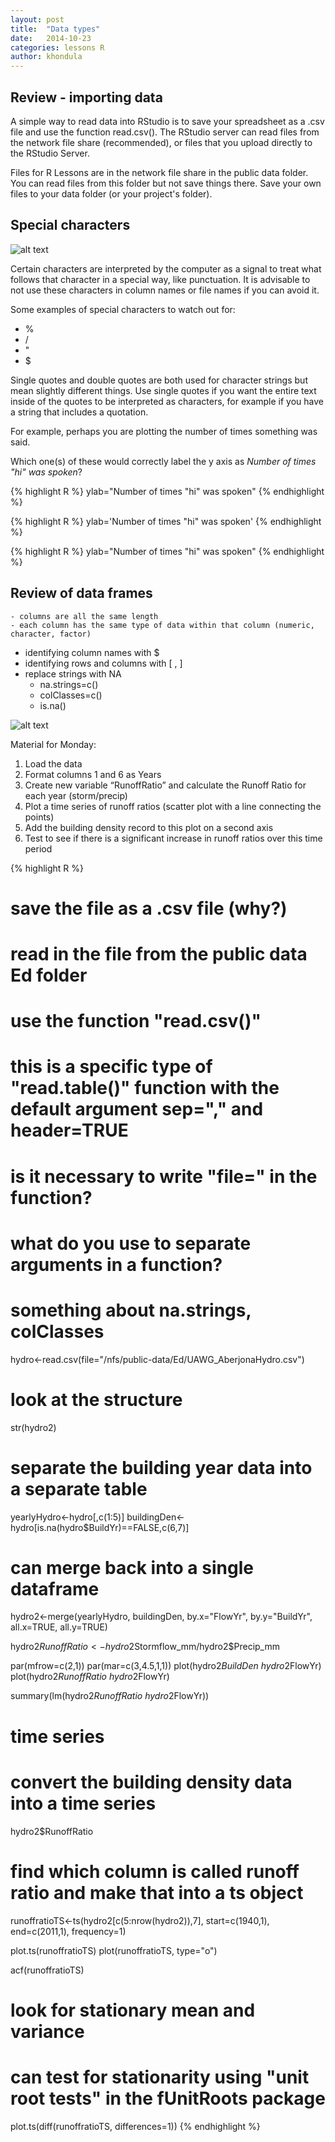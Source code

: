 ```yaml
---
layout: post
title:  "Data types"
date:   2014-10-23
categories: lessons R
author: khondula
---
```


## Review - importing data 

A simple way to read data into RStudio is to save your spreadsheet as a .csv file and use the function read.csv(). The RStudio server can read files from the network file share (recommended), or files that you upload directly to the RStudio Server. 

Files for R Lessons are in the network file share in the public data folder. You can read files from this folder but not save things there. Save your own files to your data folder (or your project's folder). 

## Special characters

![alt text](http://imgs.xkcd.com/comics/exploits_of_a_mom.png   )	

Certain characters are interpreted by the computer as a signal to treat what follows that character in a special way, like punctuation. It is advisable to not use these characters in column names or file names if you can avoid it. 

Some examples of special characters to watch out for:

+ %
+ /
+ "
+ $

Single quotes and double quotes are both used for character strings but mean slightly different things. Use single quotes if you want the entire text inside of the quotes to be interpreted as characters, for example if you have a string that includes a quotation. 

For example, perhaps you are plotting the number of times something was said.

Which one(s) of these would correctly label the y axis as *Number of times "hi" was spoken*?

{% highlight R %}
ylab="Number of times "hi" was spoken"
{% endhighlight %}

{% highlight R %}
ylab='Number of times "hi" was spoken'
{% endhighlight %}

{% highlight R %}
ylab="Number of times \"hi\" was spoken"
{% endhighlight %}



## Review of data frames
	- columns are all the same length
	- each column has the same type of data within that column (numeric, character, factor)
+ identifying column names with $
+ identifying rows and columns with [ , ]
+ replace strings with NA
	- na.strings=c()
	- colClasses=c()
	- is.na()

	


![alt text](http://imgs.xkcd.com/comics/the_general_problem.png  )



Material for Monday:

1. Load the data
2. Format columns 1 and 6 as Years
3. Create new variable “RunoffRatio” and calculate the Runoff Ratio for each year (storm/precip)
4. Plot a time series of runoff ratios (scatter plot with a line connecting the points)
5. Add the building density record to this plot on a second axis
6. Test to see if there is a significant increase in runoff ratios over this time period

 {% highlight R %}

# save the file as a .csv file (why?)
# read in the file from the public data Ed folder

# use the function "read.csv()"
# this is a specific type of "read.table()" function with the default argument sep="," and header=TRUE
# is it necessary to write "file=" in the function?
# what do you use to separate arguments in a function?

# something about na.strings, colClasses
hydro<-read.csv(file="/nfs/public-data/Ed/UAWG_AberjonaHydro.csv")


# look at the structure

str(hydro2)

# separate the building year data into a separate table

yearlyHydro<-hydro[,c(1:5)]
buildingDen<-hydro[is.na(hydro$BuildYr)==FALSE,c(6,7)]

# can merge back into a single dataframe

hydro2<-merge(yearlyHydro, buildingDen, by.x="FlowYr", by.y="BuildYr", all.x=TRUE, all.y=TRUE)

hydro2$RunoffRatio<-hydro2$Stormflow_mm/hydro2$Precip_mm

par(mfrow=c(2,1))
par(mar=c(3,4.5,1,1))
plot(hydro2$BuildDen~hydro2$FlowYr)
plot(hydro2$RunoffRatio~hydro2$FlowYr)

summary(lm(hydro2$RunoffRatio~hydro2$FlowYr))

# time series

# convert the building density data into a time series
hydro2$RunoffRatio

# find which column is called runoff ratio and make that into a ts object

runoffratioTS<-ts(hydro2[c(5:nrow(hydro2)),7],
                  start=c(1940,1),
                  end=c(2011,1),
                  frequency=1)

plot.ts(runoffratioTS)
plot(runoffratioTS, type="o")

acf(runoffratioTS)

# look for stationary mean and variance
# can test for stationarity using "unit root tests" in the fUnitRoots package

plot.ts(diff(runoffratioTS, differences=1))
{% endhighlight %}

